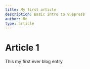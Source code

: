 ```yaml
---
title: My first article
description: Basic intro to vuepress
author: Me
type: article
---
```


# Article 1

This my first ever blog entry

<social-share :networks="['facebook', 'twitter']"/>